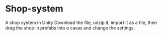 # Shop-system
A shop system in Unity
Download the file, unzip it, import it as a file, then drag the shop in prefabs into a cavas and change the settings.
